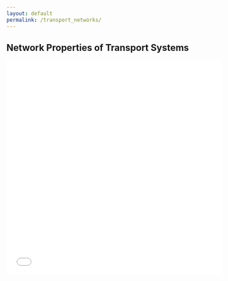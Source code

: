 ```yaml
---
layout: default
permalink: /transport_networks/
---
```

<h2><b>Network Properties of Transport Systems</b></h2>
<iframe src="{{site.url}}/assets/london_tube.html" style="width:100%;height:500px;" frameborder="0"></iframe>